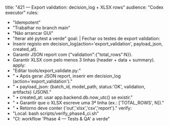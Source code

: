 title: "421 — Export validation: decision_log + XLSX rows"
audience: "Codex executor"
rules:
  - "Idempotent"
  - "Trabalhar no branch main"
  - "Não arrancar GUI"
  - "Iterar até pytest a verde"
goal: |
  Fechar os testes de export validation:
  - Inserir registo em decision_log(action='export_validation', payload_json, created_at).
  - Garantir JSON report com {"validation":{"total_rows":N}}.
  - Garantir XLSX com pelo menos 3 linhas (header + data + summary).
apply:
  - "Editar tools/export_validate.py:"
  - "  • Após gerar JSON report, inserir em decision_log (action='export_validation')."
  - "  • payload_json: {batch_id, model_path, status:'OK', validation, artifacts} (JSON)."
  - "  • created_at: usar app.backend.db.now_utc() se existir."
  - "  • Garantir que o XLSX escreve uma 3ª linha (ex.: ['TOTAL_ROWS', N])."
  - "  • Retorno deve conter {'out','xlsx','csv','report'}."
verify:
  - "Local: bash scripts/verify_phase4_ci.sh"
  - "CI: workflow 'Phase 4 — Tests & QA' a verde"
